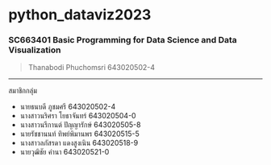 # python_dataviz2023
### SC663401 Basic Programming for Data Science and Data Visualization 
> Thanabodi Phuchomsri 643020502-4
------------------------------------------
สมาชิกกลุ่ม
* นายธนบดี ภูชมศรี 643020502-4    
* นางสาวนริศรา โยธาจันทร์ 643020504-0    
* นางสาวนรีกานต์ ปัญญารักษ์ 643020505-8
* นายรัชชานนท์ ทิพย์พิมานพร 643020515-5
* นางสาวลภัสรดา แดงสูงเนิน 643020518-9    
* นายวุฒิชัย คำนา 643020521-0
